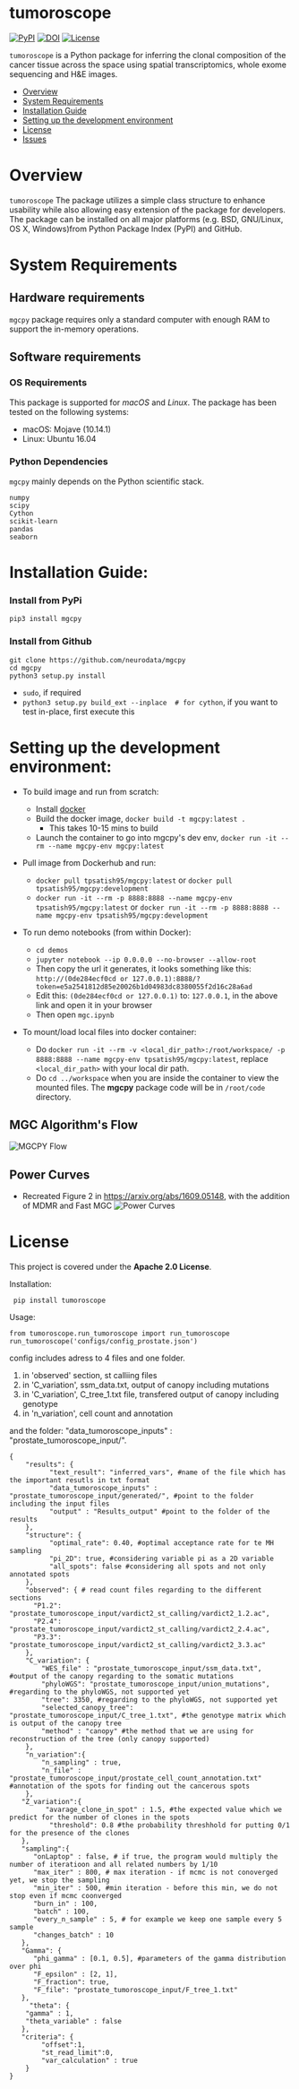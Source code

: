 # tumoroscope

[![PyPI](https://img.shields.io/pypi/v/mgcpy.svg)](https://pypi.org/project/tumoroscope/)
[![DOI](https://zenodo.org/badge/147731955.svg)](https://doi.org/10.1101/2022.09.22.508914)
[![License](https://img.shields.io/badge/License-GNU%20GPL-blue)](https://opensource.org/licenses/gpl-license)


`tumoroscope` is a Python package for inferring the clonal composition of the cancer tissue across the space using spatial transcriptomics, whole exome sequencing and H&E images.  

- [Overview](#overview)
- [System Requirements](#system-requirements)
- [Installation Guide](#installation-guide)
- [Setting up the development environment](#setting-up-the-development-environment)
- [License](#license)
- [Issues](https://github.com/neurodata/mgcpy/issues)

# Overview
``tumoroscope``  The package utilizes a simple class structure to enhance usability while also allowing easy extension of the package for developers. The package can be installed on all major platforms (e.g. BSD, GNU/Linux, OS X, Windows)from Python Package Index (PyPI) and GitHub.

# System Requirements
## Hardware requirements
`mgcpy` package requires only a standard computer with enough RAM to support the in-memory operations.

## Software requirements
### OS Requirements
This package is supported for *macOS* and *Linux*. The package has been tested on the following systems:
+ macOS: Mojave (10.14.1)
+ Linux: Ubuntu 16.04

### Python Dependencies
`mgcpy` mainly depends on the Python scientific stack.

```
numpy
scipy
Cython
scikit-learn
pandas
seaborn
```

# Installation Guide:

### Install from PyPi
```
pip3 install mgcpy
```

### Install from Github
```
git clone https://github.com/neurodata/mgcpy
cd mgcpy
python3 setup.py install
```
- `sudo`, if required
- `python3 setup.py build_ext --inplace  # for cython`, if you want to test in-place, first execute this

# Setting up the development environment:
- To build image and run from scratch:
  - Install [docker](https://docs.docker.com/install/)
  - Build the docker image, `docker build -t mgcpy:latest .`
    - This takes 10-15 mins to build
  - Launch the container to go into mgcpy's dev env, `docker run -it --rm --name mgcpy-env mgcpy:latest`
- Pull image from Dockerhub and run:
  - `docker pull tpsatish95/mgcpy:latest` or `docker pull tpsatish95/mgcpy:development`
  - `docker run -it --rm -p 8888:8888 --name mgcpy-env tpsatish95/mgcpy:latest` or `docker run -it --rm -p 8888:8888 --name mgcpy-env tpsatish95/mgcpy:development`


- To run demo notebooks (from within Docker):
  - `cd demos`
  - `jupyter notebook --ip 0.0.0.0 --no-browser --allow-root`
  - Then copy the url it generates, it looks something like this: `http://(0de284ecf0cd or 127.0.0.1):8888/?token=e5a2541812d85e20026b1d04983dc8380055f2d16c28a6ad`
  - Edit this: `(0de284ecf0cd or 127.0.0.1)` to: `127.0.0.1`, in the above link and open it in your browser
  - Then open `mgc.ipynb`

- To mount/load local files into docker container:
  - Do `docker run -it --rm -v <local_dir_path>:/root/workspace/ -p 8888:8888 --name mgcpy-env tpsatish95/mgcpy:latest`, replace `<local_dir_path>` with your local dir path.
  - Do `cd ../workspace` when you are inside the container to view the mounted files. The **mgcpy** package code will be in `/root/code` directory.


## MGC Algorithm's Flow
![MGCPY Flow](https://raw.githubusercontent.com/neurodata/mgcpy/master/MGCPY.png)

## Power Curves
- Recreated Figure 2 in https://arxiv.org/abs/1609.05148, with the addition of MDMR and Fast MGC
![Power Curves](https://raw.githubusercontent.com/neurodata/mgcpy/master/power_curves_dimensions.png)

# License

This project is covered under the **Apache 2.0 License**.




Installation:
```
 pip install tumoroscope
```
Usage:
```
from tumoroscope.run_tumoroscope import run_tumoroscope
run_tumoroscope('configs/config_prostate.json')
``` 
config includes adress to 4 files and one folder. 

1. in 'observed' section, st calliing files 
2. in 'C_variation', ssm_data.txt, output of canopy including mutations
3. in 'C_variation', C_tree_1.txt file, transfered output of canopy including genotype
4. in 'n_variation', cell count and annotation

and the folder: "data_tumoroscope_inputs" : "prostate_tumoroscope_input/".


```
{
    "results": {
          "text_result": "inferred_vars", #name of the file which has the important resutls in txt format
          "data_tumoroscope_inputs" : "prostate_tumoroscope_input/generated/", #point to the folder including the input files
          "output" : "Results_output" #point to the folder of the results
    },
    "structure": {
          "optimal_rate": 0.40, #optimal acceptance rate for te MH sampling
          "pi_2D": true, #considering variable pi as a 2D variable 
          "all_spots": false #considering all spots and not only annotated spots
    },
    "observed": { # read count files regarding to the different sections
      "P1.2": "prostate_tumoroscope_input/vardict2_st_calling/vardict2_1.2.ac",
      "P2.4": "prostate_tumoroscope_input/vardict2_st_calling/vardict2_2.4.ac",
      "P3.3": "prostate_tumoroscope_input/vardict2_st_calling/vardict2_3.3.ac"
    },
    "C_variation": {
        "WES_file" : "prostate_tumoroscope_input/ssm_data.txt", #output of the canopy regarding to the somatic mutations 
        "phyloWGS": "prostate_tumoroscope_input/union_mutations", #regarding to the phyloWGS, not supported yet
        "tree": 3350, #regarding to the phyloWGS, not supported yet
        "selected_canopy_tree": "prostate_tumoroscope_input/C_tree_1.txt", #the genotype matrix which is output of the canopy tree
        "method" : "canopy" #the method that we are using for reconstruction of the tree (only canopy supported) 
    },
    "n_variation":{
        "n_sampling" : true,
        "n_file" : "prostate_tumoroscope_input/prostate_cell_count_annotation.txt" #annotation of the spots for finding out the cancerous spots
    },
   "Z_variation":{
         "avarage_clone_in_spot" : 1.5, #the expected value which we predict for the number of clones in the spots
          "threshold": 0.8 #the probability threshhold for putting 0/1 for the presence of the clones
   },
   "sampling":{
      "onLaptop" : false, # if true, the program would multiply the number of iteratioon and all related numbers by 1/10
      "max_iter" : 800, # max iteration - if mcmc is not conoverged yet, we stop the sampling
      "min_iter" : 500, #min iteration - before this min, we do not stop even if mcmc coonverged
      "burn_in" : 100, 
      "batch" : 100,
      "every_n_sample" : 5, # for example we keep one sample every 5 sample
      "changes_batch" : 10
   },
   "Gamma": {
      "phi_gamma" : [0.1, 0.5], #parameters of the gamma distribution over phi 
      "F_epsilon" : [2, 1], 
      "F_fraction": true,
      "F_file": "prostate_tumoroscope_input/F_tree_1.txt"
   },
     "theta": {
    "gamma" : 1,
    "theta_variable" : false
   },
   "criteria": {
        "offset":1,
        "st_read_limit":0,
        "var_calculation" : true
    }
}

```


